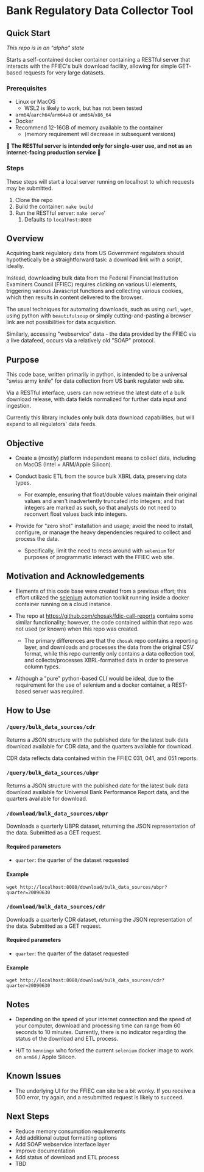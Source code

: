 # Bank Regulatory Data Collector Tool

## Quick Start

_This repo is in an "alpha" state_

Starts a self-contained docker container containing a RESTful server that interacts with the FFIEC's bulk download facility, allowing for simple GET-based requests for very large datasets.

### Prerequisites
- Linux or MacOS
  - WSL2 is likely to work, but has not been tested
- `arm64`/`aarch64`/`arm64v8` or `amd64`/`x86_64`
- Docker
- Recommend 12-16GB of memory available to the container
  - (memory requirement will decrease in subsequent versions)

__🚨 The RESTful server is intended only for single-user use, and not as an internet-facing production service 🚨__

### Steps

These steps will start a local server running on localhost to which requests may be submitted.

1. Clone the repo
2. Build the container: `make build`
3. Run the RESTful server: `make serve`'
   1. Defaults to `localhost:8080`

## Overview

Acquiring bank regulatory data from US Government regulators should hypothetically be a straightforward task: a download link with a script, ideally.

Instead, downloading bulk data from the Federal Financial Institution Examiners Council (FFIEC) requires clicking on various UI elements, triggering various Javascript functions and collecting various cookies, which then results in content delivered to the browser.

The usual techniques for automating downloads, such as using `curl`, `wget`, using python with `beautifulsoup` or simply cutting-and-pasting a browser link are not possibilities for data acquisition.

Similarly, accessing "webservice" data - the data provided by the FFIEC via a live datafeed, occurs via a relatively old "SOAP" protocol.

## Purpose

This code base, written primarily in python, is intended to be a universal "swiss army knife" for data collection from US bank regulator web site.

Via a RESTful interface, users can now retrieve the latest date of a bulk download release, with data fields normalized for further data input and ingestion.

Currently this library includes only bulk data download capabilities, but will expand to all regulators' data feeds.

## Objective

- Create a (mostly) platform independent means to collect data, including on MacOS (Intel + ARM/Apple Silicon).

- Conduct basic ETL from the source bulk XBRL data, preserving data types.
  - For example, ensuring that float/double values maintain their original values and aren't inadvertently truncated into integers; and that integers are marked as such, so that analysts do not need to reconvert float values back into integers.

- Provide for "zero shot" installation and usage; avoid the need to install, configure, or manage the heavy dependencies required to collect and process the data.
  - Specifically, limit the need to mess around with `selenium` for purposes of programmatic interact with the FFIEC web site.

## Motivation and Acknowledgements

- Elements of this code base were created from a previous effort; this effort utilized the [selenium](https://www.selenium.dev) automation toolkit running inside a docker container running on a cloud instance.

- The repo at  https://github.com/chosak/fdic-call-reports contains some similar functionality; however, the code contained within that repo was not used (or known) when this repo was created.
  - The primary differences are that the `chosak` repo contains a reporting layer, and downloads and processes the data from the original CSV format, while this repo currently only contains a data collection tool, and collects/processes XBRL-formatted data in order to preserve column types.
- Although a "pure" python-based CLI would be ideal, due to the requirement for the use of selenium and a docker container, a REST-based server was required.


## How to Use

### `/query/bulk_data_sources/cdr`
Returns a JSON structure with the published date for the latest bulk data download available for CDR data, and the quarters available for download.

CDR data reflects data contained within the FFIEC 031, 041, and 051 reports.

### `/query/bulk_data_sources/ubpr`
Returns a JSON structure with the published date for the latest bulk data download available for Universal Bank Performance Report data, and the quarters available for download.

### `/download/bulk_data_sources/ubpr`

Downloads a quarterly UBPR dataset, returning the JSON representation of the data. Submitted as a GET request.

#### Required parameters

- `quarter`: the quarter of the dataset requested

#### Example

```
wget http://localhost:8080/download/bulk_data_sources/ubpr?quarter=20090630
```


### `/download/bulk_data_sources/cdr`

Downloads a quarterly CDR dataset, returning the JSON representation of the data. Submitted as a GET request.

#### Required parameters

- `quarter`: the quarter of the dataset requested

#### Example

```
wget http://localhost:8080/download/bulk_data_sources/cdr?quarter=20090630
```

## Notes
- Depending on the speed of your internet connection and the speed of your computer, download and processing time can range from 60 seconds to 10 minutes. Currently, there is no indicator regarding the status of the download and ETL process.

- H/T to `henningn` who forked the current `selenium` docker image to work on `arm64` / Apple Silicon.

## Known Issues
- The underlying UI for the FFIEC can site be a bit wonky. If you receive a 500 error, try again, and a resubmitted request is likely to succeed.

## Next Steps
- Reduce memory consumption requirements
- Add additional output formatting options
- Add SOAP webservice interface layer
- Improve documentation
- Add status of download and ETL process
- TBD